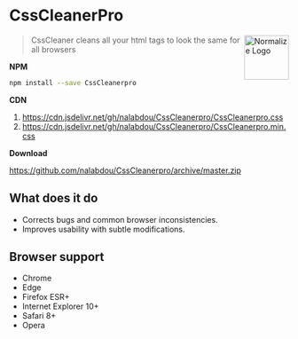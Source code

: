 # CssCleanerPro

<a href="https://github.com/nalabdou/CssCleanerpro"><img
  src="https://res.cloudinary.com/dhssksn5a/image/upload/v1576498897/CssCleaner.png" alt="Normalize Logo"
  width="80" height="80" align="right"></a>

> CssCleaner cleans all your html tags to look the same for all browsers 

**NPM**

```sh
npm install --save CssCleanerpro
```

**CDN**

1. <https://cdn.jsdelivr.net/gh/nalabdou/CssCleanerpro/CssCleanerpro.css>
2. <https://cdn.jsdelivr.net/gh/nalabdou/CssCleanerpro/CssCleanerpro.min.css>

**Download**

<https://github.com/nalabdou/CssCleanerpro/archive/master.zip>

## What does it do

* Corrects bugs and common browser inconsistencies.
* Improves usability with subtle modifications.

## Browser support

* Chrome
* Edge
* Firefox ESR+
* Internet Explorer 10+
* Safari 8+
* Opera
